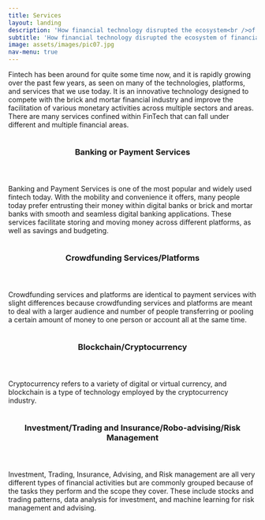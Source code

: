 ```yaml
---
title: Services
layout: landing
description: 'How financial technology disrupted the ecosystem<br />of financial services'
subtitle: 'How financial technology disrupted the ecosystem of financial services'
image: assets/images/pic07.jpg
nav-menu: true
---
```


<!-- Main -->
<div id="main">

<!-- One -->
<section id="one">
	<div class="inner">
		<p>Fintech has been around for quite some time now, and it is rapidly growing over the past few years, as seen on many of the technologies, platforms, and services that we use today. It is an innovative technology designed to compete with the brick and mortar financial industry and improve the facilitation of various monetary activities across multiple sectors and areas. There are many services confined within FinTech that can fall under different and multiple financial areas.</p>
	</div>
</section>

<!-- Two -->
<section id="two" class="spotlights">
	<section>
		<a href="generic.html" class="image">
			<img src="{% link assets/images/pic08.jpg %}" alt="" data-position="center center" />
		</a>
		<div class="content">
			<div class="inner">
				<header class="major">
					<h3>Banking or Payment Services</h3>
				</header>
				<p>Banking and Payment Services is one of the most popular and widely used fintech today. With the mobility and convenience it offers, many people today prefer entrusting their money within digital banks or brick and mortar banks with smooth and seamless digital banking applications. These services facilitate storing and moving money across different platforms, as well as savings and budgeting.</p>
			</div>
		</div>
	</section>
	<section>
		<a href="generic.html" class="image">
			<img src="{% link assets/images/pic09.jpg %}" alt="" data-position="top center" />
		</a>
		<div class="content">
			<div class="inner">
				<header class="major">
					<h3>Crowdfunding Services/Platforms</h3>
				</header>
				<p>Crowdfunding services and platforms are identical to payment services with slight differences because crowdfunding services and platforms are meant to deal with a larger audience and number of people transferring or pooling a certain amount of money to one person or account all at the same time.</p>
			</div>
		</div>
	</section>
	<section>
		<a href="generic.html" class="image">
			<img src="{% link assets/images/pic10.jpg %}" alt="" data-position="25% 25%" />
		</a>
		<div class="content">
			<div class="inner">
				<header class="major">
					<h3>Blockchain/Cryptocurrency</h3>
				</header>
				<p>Cryptocurrency refers to a variety of digital or virtual currency, and blockchain is a type of technology employed by the cryptocurrency industry.</p>
			</div>
		</div>
	</section>
	<section>
		<a href="generic.html" class="image">
			<img src="{% link assets/images/pic08.jpg %}" alt="" data-position="center center" />
		</a>
		<div class="content">
			<div class="inner">
				<header class="major">
					<h3>Investment/Trading and Insurance/Robo-advising/Risk Management</h3>
				</header>
				<p>Investment, Trading, Insurance, Advising, and Risk management are all very different types of financial activities but are commonly grouped because of the tasks they perform and the scope they cover. These include stocks and trading patterns, data analysis for investment, and machine learning for risk management and advising.</p>
			</div>
		</div>
	</section>
